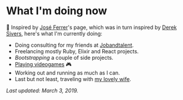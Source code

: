 # What I'm doing now

👋 Inspired by [José Ferrer](https://twitter.com/joseferrer)'s page, which was in turn inspired by [Derek Sivers](https://sivers.org/nowff), here's what I'm currently doing:

* Doing consulting for my friends at [Jobandtalent](https://www.jobandtalent.com).
* Freelancing mostly Ruby, Elixir and React projects.
* _Bootstrapping_ a couple of side projects.
* [Playing videogames](/plays) 🎮️
* Working out and running as much as I can.
* Last but not least, traveling with [my lovely wife](https://www.instagram.com/soryflins/).

*Last updated: March 3, 2019.*
